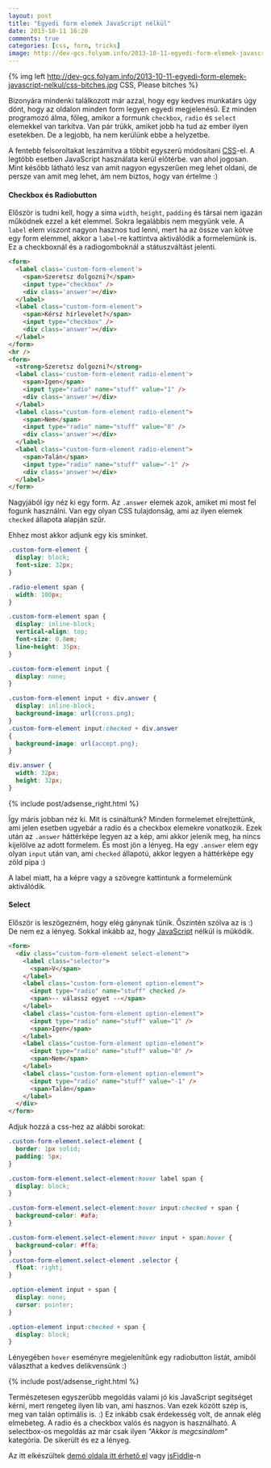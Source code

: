 ```yaml
---
layout: post
title: "Egyedi form elemek JavaScript nélkül"
date: 2013-10-11 16:20
comments: true
categories: [css, form, tricks]
image: http://dev-gcs.folyam.info/2013-10-11-egyedi-form-elemek-javascript-nelkul/css-bitches.jpg
---
```


{% img left http://dev-gcs.folyam.info/2013-10-11-egyedi-form-elemek-javascript-nelkul/css-bitches.jpg CSS, Please bitches %}

Bizonyára mindenki találkozott már azzal, hogy egy kedves munkatárs úgy dönt, hogy az
oldalon minden form legyen egyedi megjelenésű. Ez minden programozó álma, főleg, amikor
a formunk `checkbox`, `radio` és `select` elemekkel van tarkítva. Van pár trükk, amiket
jobb ha tud az ember ilyen esetekben. De a legjobb, ha nem kerülünk ebbe a helyzetbe.

A fentebb felsoroltakat leszámítva a többit egyszerű módosítani
[CSS](/blog/categories/css)-el. A legtöbb esetben JavaScript használata kerül előtérbe.
van ahol jogosan. Mint később látható lesz van amit nagyon egyszerűen meg lehet oldani,
de persze van amit meg lehet, ám nem biztos, hogy van értelme :)

<!-- more -->

#### Checkbox és Radiobutton

Először is tudni kell, hogy a sima `width`, `height`, `padding` és társai nem igazán
működnek ezzel a két elemmel. Sokra legalábbis nem megyünk vele. A `label` elem viszont
nagyon hasznos tud lenni, mert ha az össze van kötve egy form elemmel, akkor a `label`-re
kattintva aktiválódik a formelemünk is. Ez a checkboxnál és a radiogomboknál a státuszváltást
jelenti.

``` html
<form>
  <label class='custom-form-element'>
    <span>Szeretsz dolgozni?</span>
    <input type="checkbox" />
    <div class='answer'></div>
  </label>
  <label class="custom-form-element">
    <span>Kérsz hírlevelet?</span>
    <input type="checkbox" />
    <div class='answer'></div>
  </label>
</form>
<hr />
<form>
  <strong>Szeretsz dolgozni?</strong>
  <label class='custom-form-element radio-element'>
    <span>Igen</span>
    <input type="radio" name="stuff" value="1" />
    <div class='answer'></div>
  </label>
  <label class="custom-form-element radio-element">
    <span>Nem</span>
    <input type="radio" name="stuff" value="0" />
    <div class='answer'></div>
  </label>
  <label class="custom-form-element radio-element">
    <span>Talán</span>
    <input type="radio" name="stuff" value="-1" />
    <div class='answer'></div>
  </label>
</form>
```

Nagyjából így néz ki egy form. Az `.answer` elemek azok, amiket mi most fel fogunk
használni. Van egy olyan CSS tulajdonság, ami az ilyen elemek `checked` állapota alapján
szűr.

Ehhez most akkor adjunk egy kis sminket.

``` css
.custom-form-element {
  display: block;
  font-size: 32px;
}

.radio-element span {
  width: 100px;
}

.custom-form-element span {
  display: inline-block;
  vertical-align: top;
  font-size: 0.8em;
  line-height: 35px;
}

.custom-form-element input {
  display: none;
}

.custom-form-element input + div.answer {
  display: inline-block;
  background-image: url(cross.png);
}
.custom-form-element input:checked + div.answer
{
  background-image: url(accept.png);
}

div.answer {
  width: 32px;
  height: 32px;
}
```

{% include post/adsense_right.html %}

Így máris jobban néz ki. Mit is csináltunk? Minden formelemet elrejtettünk, ami jelen
esetben ugyebár a radio és a checkbox elemekre vonatkozik. Ezek után az `.answer` háttérképe
legyen az a kép, ami akkor jelenik meg, ha nincs kijelölve az adott formelem. És most jön
a lényeg. Ha egy `.answer` elem egy olyan `input` után van, ami `checked` állapotú, akkor
legyen a háttérképe egy zöld pipa :)

A label miatt, ha a képre vagy a szövegre kattintunk a formelemünk aktiválódik.

#### Select

Először is leszögezném, hogy elég gánynak tűnik. Őszintén szólva az is :) De nem ez a
lényeg. Sokkal inkább az, hogy [JavaScript](/blog/categories/javascript) nélkül is működik.

``` html
<form>
  <div class="custom-form-element select-element">
    <label class="selector">
      <span>V</span>
    </label>
    <label class="custom-form-element option-element">
      <input type="radio" name="stuff" checked />
      <span>-- válassz egyet --</span>
    </label>
    <label class="custom-form-element option-element">
      <input type="radio" name="stuff" value="1" />
      <span>Igen</span>
    </label>
    <label class="custom-form-element option-element">
      <input type="radio" name="stuff" value="0" />
      <span>Nem</span>
    </label>
    <label class="custom-form-element option-element">
      <input type="radio" name="stuff" value="-1" />
      <span>Talán</span>
    </label>
  </div>
</form>
```

Adjuk hozzá a css-hez az alábbi sorokat:

``` css
.custom-form-element.select-element {
  border: 1px solid;
  padding: 5px;
}

.custom-form-element.select-element:hover label span {
  display: block;
}

.custom-form-element.select-element:hover input:checked + span {
  background-color: #afa;
}

.custom-form-element.select-element:hover input + span:hover {
  background-color: #ffa;
}
.custom-form-element.select-element .selector {
  float: right;
}

.option-element input + span {
  display: none;
  cursor: pointer;
}

.option-element input:checked + span {
  display: block;
}
```

Lényegében `hover` eseményre megjelenítűnk egy radiobutton listát, amiből választhat
a kedves delikvensünk :)

{% include post/adsense_right.html %}

Természetesen egyszerűbb megoldás valami jó kis JavaScript segítséget kérni, mert rengeteg
ilyen lib van, ami hasznos. Van ezek között szép is, meg van talán optimális is. :)
Ez inkább csak érdekesség volt, de annak elég elmebeteg. A radio és a checkbox valós és
nagyon is használható. A selectbox-os megoldás az már csak ilyen _"Akkor is megcsinálom"_
kategória. De sikerült és ez a lényeg.

Az itt elkészültek
[demó oldala itt érhető el](/downloads/code/2013-10-11-egyedi-form-elemek-javascript-nelkul/index.html)
vagy [jsFiddle](http://jsfiddle.net/yitsushi/s82zj/)-n

